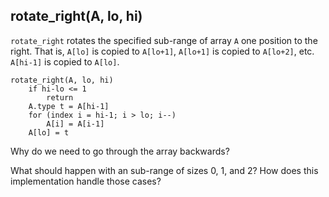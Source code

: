 ## rotate_right(A, lo, hi)

`rotate_right` rotates the specified sub-range of array `A` one position to the right.
That is, `A[lo]` is copied to `A[lo+1]`, `A[lo+1]` is copied to `A[lo+2]`, etc.
`A[hi-1]` is copied to `A[lo]`.
```
rotate_right(A, lo, hi)
    if hi-lo <= 1
        return
    A.type t = A[hi-1]
    for (index i = hi-1; i > lo; i--)
        A[i] = A[i-1]
    A[lo] = t
```
Why do we need to go through the array backwards?

What should happen with an sub-range of sizes 0, 1, and 2?  How does this implementation handle those cases?
